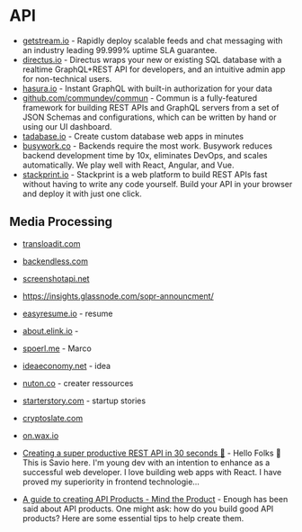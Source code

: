 # API

- [getstream.io](https://getstream.io) - Rapidly deploy scalable feeds and chat messaging with an industry leading 99.999% uptime SLA guarantee.
- [directus.io](https://directus.io/) - Directus wraps your new or existing SQL database with a realtime GraphQL+REST API for developers, and an intuitive admin app for non-technical users.
- [hasura.io](https://hasura.io/) - Instant GraphQL with built-in authorization for your data
- [github.com/commundev/commun](https://github.com/commundev/commun) - Commun is a fully-featured framework for building REST APIs and GraphQL servers from a set of JSON Schemas and configurations, which can be written by hand or using our UI dashboard.
- [tadabase.io](https://tadabase.io/) - Create custom database web apps in minutes
- [busywork.co](https://busywork.co/) - Backends require the most work. Busywork reduces backend development time by 10x, eliminates DevOps, and scales automatically. We play well with React, Angular, and Vue.
- [stackprint.io](https://stackprint.io) - Stackprint is a web platform to build REST APIs fast without having to write any code yourself. Build your API in your browser and deploy it with just one click.

## Media Processing
- [transloadit.com](https://transloadit.com)
- [backendless.com](https://backendless.com)
- [screenshotapi.net](https://www.screenshotapi.net/pricing)
- https://insights.glassnode.com/sopr-announcment/



- [easyresume.io](https://www.easyresume.io) - resume
- [about.elink.io](https://about.elink.io) - 
- [spoerl.me](https://spoerl.me) - Marco
- [ideaeconomy.net](https://ideaeconomy.net) - idea
- [nuton.co](https://www.nuton.co) - creater ressources
- [starterstory.com](https://www.starterstory.com) - startup stories


- [cryptoslate.com](https://cryptoslate.com/videos/19-year-old-bitcoin-millionaire-gives-his-most-unusual-tips-on-trading/)
- [on.wax.io](https://on.wax.io/wax-io/)
- [Creating a super productive REST API in 30 seconds 💪](https://devdojo.com/savio/creating-a-super-productive-rest-api-in-30-seconds) - Hello Folks 👋 This is Savio here. I'm young dev with an intention to enhance as a successful web developer. I love building web apps with React. I have proved my superiority in frontend technologie...
- [A guide to creating API Products - Mind the Product](https://www.mindtheproduct.com/a-guide-to-creating-api-products/) - Enough has been said about API products. One might ask: how do you build good API products? Here are some essential tips to help create them.
